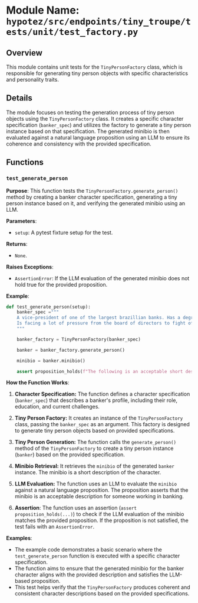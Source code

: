 # Module Name: `hypotez/src/endpoints/tiny_troupe/tests/unit/test_factory.py`

## Overview

This module contains unit tests for the `TinyPersonFactory` class, which is responsible for generating tiny person objects with specific characteristics and personality traits. 

## Details

The module focuses on testing the generation process of tiny person objects using the `TinyPersonFactory` class. It creates a specific character specification (`banker_spec`) and utilizes the factory to generate a tiny person instance based on that specification. The generated minibio is then evaluated against a natural language proposition using an LLM to ensure its coherence and consistency with the provided specification.

## Functions

### `test_generate_person`

**Purpose**: This function tests the `TinyPersonFactory.generate_person()` method by creating a banker character specification, generating a tiny person instance based on it, and verifying the generated minibio using an LLM.

**Parameters**:

- `setup`:  A pytest fixture setup for the test.

**Returns**:

- `None`.

**Raises Exceptions**:

- `AssertionError`: If the LLM evaluation of the generated minibio does not hold true for the provided proposition.

**Example**:

```python
def test_generate_person(setup):
    banker_spec ="""
    A vice-president of one of the largest brazillian banks. Has a degree in engineering and an MBA in finance. 
    Is facing a lot of pressure from the board of directors to fight off the competition from the fintechs.    
    """

    banker_factory = TinyPersonFactory(banker_spec)

    banker = banker_factory.generate_person()

    minibio = banker.minibio()

    assert proposition_holds(f"The following is an acceptable short description for someone working in banking: '{minibio}'"), f"Proposition is false according to the LLM."
```

**How the Function Works**:

1. **Character Specification:**  The function defines a character specification (`banker_spec`) that describes a banker's profile, including their role, education, and current challenges.

2. **Tiny Person Factory:**  It creates an instance of the `TinyPersonFactory` class, passing the `banker_spec` as an argument. This factory is designed to generate tiny person objects based on provided specifications.

3. **Tiny Person Generation:**  The function calls the `generate_person()` method of the `TinyPersonFactory` to create a tiny person instance (`banker`) based on the provided specification.

4. **Minibio Retrieval:**  It retrieves the `minibio` of the generated `banker` instance. The minibio is a short description of the character.

5. **LLM Evaluation:**  The function uses an LLM to evaluate the `minibio` against a natural language proposition. The proposition asserts that the minibio is an acceptable description for someone working in banking.

6. **Assertion**:  The function uses an assertion (`assert proposition_holds(...)`) to check if the LLM evaluation of the minibio matches the provided proposition. If the proposition is not satisfied, the test fails with an `AssertionError`.

**Examples**:

- The example code demonstrates a basic scenario where the `test_generate_person` function is executed with a specific character specification. 
- The function aims to ensure that the generated minibio for the banker character aligns with the provided description and satisfies the LLM-based proposition. 
- This test helps verify that the `TinyPersonFactory` produces coherent and consistent character descriptions based on the provided specifications.